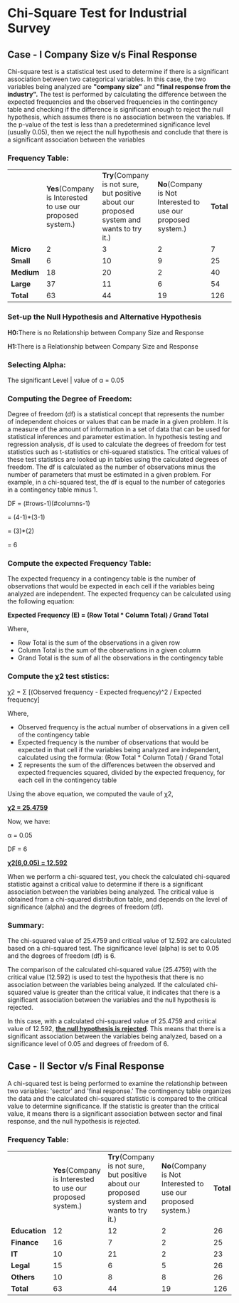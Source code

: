 <h1>Chi-Square Test for Industrial Survey</h1>
<h2>Case - I Company Size v/s Final Response</h2>
<p>Chi-square test is a statistical test used to determine if there is a significant association between two categorical variables. In this case, the two variables being analyzed are <b>"company size"</b> and <b>"final response from the industry".</b> The test is performed by calculating the difference between the expected frequencies and the observed frequencies in the contingency table and checking if the difference is significant enough to reject the null hypothesis, which assumes there is no association between the variables. If the p-value of the test is less than a predetermined significance level (usually 0.05), then we reject the null hypothesis and conclude that there is a significant association between the variables</p>

<h3>Frequency Table:</h3>

<table>
  <tr>
    <td> </td>
    <td><b>Yes</b>(Company is Interested to use our proposed system.)</td>
    <td><b>Try</b>(Company is not sure, but positive about our proposed system and wants to try it.)</td>
    <td><b>No</b>(Company is Not Interested to use our proposed system.)</td>
    <td><b>Total</b></td>
  </tr>
  <tr>
    <td><b>Micro</b></td>
    <td>2</td>
    <td>3</td>
    <td>2</td>
    <td>7</td>
  </tr>
  <tr>
    <td><b>Small</b></td>
    <td>6</td>
    <td>10</td>
    <td>9</td>
    <td>25</td>
  </tr>
  <tr>
    <td><b>Medium</b></td>
    <td>18</td>
    <td>20</td>
    <td>2</td>
    <td>40</td>
  </tr>
  <tr>
    <td><b>Large</b></td>
    <td>37</td>
    <td>11</td>
    <td>6</td>
    <td>54</td>
  </tr>
  <tr>
    <td><b>Total</b></td>
    <td>63</td>
    <td>44</td>
    <td>19</td>
    <td>126</td>
  </tr>
 </table>

<h3>Set-up the Null Hypothesis and Alternative Hypothesis</h3>

<p><b>H0:</b>There is no Relationship between Company Size and Response</p>
<p><b>H1:</b>There is a Relationship between Company Size and Response</p>

<h3>Selecting Alpha:</h3>

<p>The significant Level | value of α = 0.05</p>

<h3>Computing the Degree of Freedom:</h3>

<p>Degree of freedom (df) is a statistical concept that represents the number of independent choices or values that can be made in a given problem. It is a measure of the amount of information in a set of data that can be used for statistical inferences and parameter estimation. In hypothesis testing and regression analysis, df is used to calculate the degrees of freedom for test statistics such as t-statistics or chi-squared statistics. The critical values of these test statistics are looked up in tables using the calculated degrees of freedom. The df is calculated as the number of observations minus the number of parameters that must be estimated in a given problem. For example, in a chi-squared test, the df is equal to the number of categories in a contingency table minus 1.</p>

<p>DF = (#rows-1)(#columns-1)</p>
<p>   = (4-1)*(3-1)</p>
<p>   = (3)*(2)</p>
<p>   = 6</p>

<h3>Compute the expected Frequency Table:</h3>

<p>The expected frequency in a contingency table is the number of observations that would be expected in each cell if the variables being analyzed are independent. The expected frequency can be calculated using the following equation:</p>

<p><b>Expected Frequency (E) = (Row Total * Column Total) / Grand Total</b></p>
<p>Where,</p>
<ul>
  <li>Row Total is the sum of the observations in a given row</li>
  <li>Column Total is the sum of the observations in a given column</li>
  <li>Grand Total is the sum of all the observations in the contingency table</li>
</ul>

<h3>Compute the χ2 test stistics:</h3>

<p>χ2 = Σ [(Observed frequency - Expected frequency)^2 / Expected frequency]</p>
<p>Where,</p>
<ul>
  <li>Observed frequency is the actual number of observations in a given cell of the contingency table</li>
  <li>Expected frequency is the number of observations that would be expected in that cell if the variables being analyzed are independent, calculated using the formula: (Row Total * Column Total) / Grand Total</li>
  <li>Σ represents the sum of the differences between the observed and expected frequencies squared, divided by the expected frequency, for each cell in the contingency table</li>
</ul>

<p>Using the above equation, we computed the vaule of χ2,</p>
<p><b><u>χ2 = 25.4759</u></b></p>

<p>Now, we have:</p>
<p>α = 0.05</p>
<p>DF = 6</p>

<p><b><u>χ2(6,0.05) = 12.592</u></b></p>

<p>When we perform a chi-squared test, you check the calculated chi-squared statistic against a critical value to determine if there is a significant association between the variables being analyzed. The critical value is obtained from a chi-squared distribution table, and depends on the level of significance (alpha) and the degrees of freedom (df).</p>

<h3>Summary:</h3>

<p>The chi-squared value of 25.4759 and critical value of 12.592 are calculated based on a chi-squared test. The significance level (alpha) is set to 0.05 and the degrees of freedom (df) is 6.</p>
<p>The comparison of the calculated chi-squared value (25.4759) with the critical value (12.592) is used to test the hypothesis that there is no association between the variables being analyzed. If the calculated chi-squared value is greater than the critical value, it indicates that there is a significant association between the variables and the null hypothesis is rejected.</p>
<p>In this case, with a calculated chi-squared value of 25.4759 and critical value of 12.592, <b><u>the null hypothesis is rejected</u></b>. This means that there is a significant association between the variables being analyzed, based on a significance level of 0.05 and degrees of freedom of 6.</p>

<h2>Case - II Sector v/s Final Response</h2>

<p>A chi-squared test is being performed to examine the relationship between two variables: 'sector' and 'final response.' The contingency table organizes the data and the calculated chi-squared statistic is compared to the critical value to determine significance. If the statistic is greater than the critical value, it means there is a significant association between sector and final response, and the null hypothesis is rejected.</p>

<h3>Frequency Table:</h3>

<table>
  <tr>
    <td> </td>
    <td><b>Yes</b>(Company is Interested to use our proposed system.)</td>
    <td><b>Try</b>(Company is not sure, but positive about our proposed system and wants to try it.)</td>
    <td><b>No</b>(Company is Not Interested to use our proposed system.)</td>
    <td><b>Total</b></td>
  </tr>
  <tr>
    <td><b>Education</b></td>
    <td>12</td>
    <td>12</td>
    <td>2</td>
    <td>26</td>
  </tr>
  <tr>
    <td><b>Finance</b></td>
    <td>16</td>
    <td>7</td>
    <td>2</td>
    <td>25</td>
  </tr>
  <tr>
    <td><b>IT</b></td>
    <td>10</td>
    <td>21</td>
    <td>2</td>
    <td>23</td>
  </tr>
  <tr>
    <td><b>Legal</b></td>
    <td>15</td>
    <td>6</td>
    <td>5</td>
    <td>26</td>
  </tr>
  <tr>
    <td><b>Others</b></td>
    <td>10</td>
    <td>8</td>
    <td>8</td>
    <td>26</td>
  </tr>
  <tr>
    <td><b>Total</b></td>
    <td>63</td>
    <td>44</td>
    <td>19</td>
    <td>126</td>
  </tr>
 </table>
